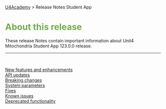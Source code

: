 [U4Academy](../../README.md) > Release Notes Student App

# <span style="color:#70ad47">About this release</span>

These release Notes contain important information about Unit4 Mitochondria Student App 123.0.0 release.

---

<br>

<span style="color:#88AEC9">[New features and enhancements](New-features-and-enhancements/README.md)</span><br>
<span style="color:#88AEC9">[API updates](API-updates.md)</span><br>
<span style="color:#88AEC9">[Breaking changes](Breaking-changes.md)</span><br>
<span style="color:#88AEC9">[System parameters](System-parameters.md)</span><br>
<span style="color:#88AEC9">[Fixes](Fixes.md)</span><br>
<span style="color:#88AEC9">[Known issues](Known-issues.md)</span><br>
<span style="color:#88AEC9">[Deprecated functionality](Deprecated-functionality.md)</span><br>
